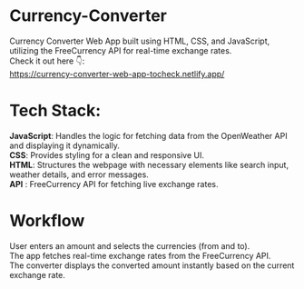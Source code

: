 # Currency-Converter

Currency Converter Web App built using HTML, CSS, and JavaScript, utilizing the FreeCurrency API for real-time exchange rates.
<br>
Check it out here 👇:
<br>
https://currency-converter-web-app-tocheck.netlify.app/
<br>

# Tech Stack:
**JavaScript**: Handles the logic for fetching data from the OpenWeather API and displaying it dynamically.
<br>
**CSS**: Provides styling for a clean and responsive UI.
<br>
**HTML**: Structures the webpage with necessary elements like search input, weather details, and error messages.
<br>
**API** : FreeCurrency API for fetching live exchange rates.
<br>

# Workflow

User enters an amount and selects the currencies (from and to).
<br>
The app fetches real-time exchange rates from the FreeCurrency API.
<br>
The converter displays the converted amount instantly based on the current exchange rate.
<br>

